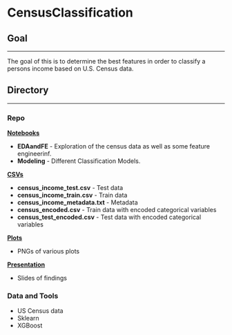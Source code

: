 # CensusClassification

## Goal
____
The goal of this is to determine the best features in order to classify a persons income based on U.S. Census data.

## Directory
____
### Repo
[**Notebooks**](https://github.com/SibongileT/CensusClassification/tree/main/Notebooks)
* **EDAandFE** - Exploration of the census data as well as some feature engineerinf.
* **Modeling** - Different Classification Models.


[**CSVs**](https://github.com/SibongileT/CensusClassification/tree/main/Csvs)
* **census_income_test.csv** - Test data
* **census_income_train.csv** - Train data
* **census_income_metadata.txt** - Metadata
* **census_encoded.csv** - Train data with encoded categorical variables
* **census_test_encoded.csv** - Test data with encoded categorical variables


[**Plots**](https://github.com/SibongileT/CensusClassification/tree/main/Plots)
* PNGs of various plots

[**Presentation**](https://github.com/SibongileT/CensusClassification/blob/main/Census%20Data%20Presentation.pdf)
* Slides of findings

### Data and Tools
* US Census data
* Sklearn
* XGBoost
